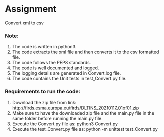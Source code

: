 # Assignment
Convert xml to csv

### Note:
1. The code is written in python3.
2. The code extracts the xml file and then converts it to the csv formatted file.
2. The code follows the PEP8 standards.
3. The code is well documented and logged.
4. The logging details are generated in Convert.log file.
4. The code contains the Unit tests in test_Convert.py file.

### Requirements to run the code:
1. Download the zip file from link: http://firds.esma.europa.eu/firds/DLTINS_20210117_01of01.zip 
2. Make sure to have the downloaded zip file and the main.py file in the same folder before running the main.py file.
3. Execute the Convert.py file as:
    python3 Convert.py
4. Execute the test_Convert.py file as:
    python -m unittest test_Convert.py
